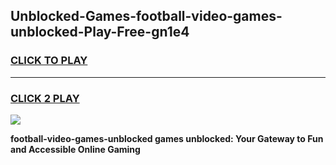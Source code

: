 
## Unblocked-Games-football-video-games-unblocked-Play-Free-gn1e4
<h3>
<a href="https://premium76.site?title=football-video-games-unblocked&ref=10A">CLICK TO PLAY</a></h3>
<hr>

<h3>
<a href="https://premium76.site?title=football-video-games-unblocked&ref=10A">CLICK 2 PLAY</a>
  
</h3>

<a href="https://premium76.site?title=football-video-games-unblocked&ref=10A"><img src="https://clearcache.store/games.png"></a>


**football-video-games-unblocked games unblocked: Your Gateway to Fun and Accessible Online Gaming**
